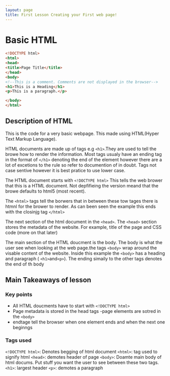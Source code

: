 ```yaml
---
layout: page
title: First Lesson Creating your First web page!
---
```

# Basic HTML

```html
<!DOCTYPE html>
<html>
<head>
<title>Page Title</title>
</head>
<body>
<!--This is a comment. Comments are not displayed in the browser-->
<h1>This is a Heading</h1>
<p>This is a paragraph.</p>

</body>
</html>
```

## Description of HTML

This is the code for a very basic webpage. This made using HTML(Hyper Text Markup Language).

HTML documents are made up of tags e.g `<h1>`.They are used to tell the browe how to render the information. Most tags usualy have an ending tag in the format of `</h1>` denoting the end of the element however there are a lot of excetions to the rule so refer to documention of in doubt. Tags not case sentive however it is best pratice to use lower case.

The HTML document starts with `<!DOCTYPE html>` This tells the web brower that this is a HTML document. Not depfifieing the version meand that the browe defaults to html5 (most recent).

The `<html>` tags tell the borwers that in between these tow tages there is htmnl for the brower to render. As can been seen the example this ends with the closinjg tag `</html>`

The next section of the html document in the `<head>`. The `<head>` section stores the metadata of the website. For example, title of the page and CSS code (more on that later)

The main section of the HTML doucment is the body. The body is what the user see when looking at the web page.the tags `<body>` wrap around the visable content of the website. Inside this example the `<body>` has a heading and paragraph ( `<h1>`and`<p>`). The ending simaily to the other tags denotes the end of th body

## Main Takeaways of lesson

### Key points

- All HTML doucments have to start with `<!DOCTYPE html>`
- Page metadata is stored in the head tags
-page elements are sotred in the `<body>`
- endtage tell the browser when one element ends and when the next one beginngs 

### Tags used

`<!DOCTYPE html>`:
Denotes begging of html document
`<html>`:
tag used to signify html
`<head>`:
demotes header of page
`<body>`:
Doamte main body of html docums. Put stuff you want the user to see between these two tags.
`<h1>`:
largest header
`<p>`:
demotes a paragraph 